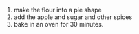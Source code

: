 1. make the flour into a pie shape
2. add the apple and sugar and other spices
3. bake in an oven for 30 minutes.